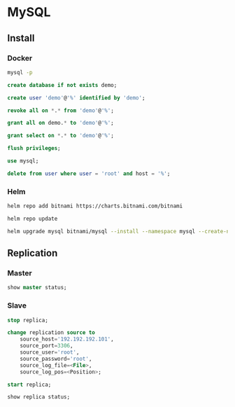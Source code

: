 # MySQL

## Install

### Docker

```bash
mysql -p
```

```sql
create database if not exists demo;

create user 'demo'@'%' identified by 'demo';

revoke all on *.* from 'demo'@'%';

grant all on demo.* to 'demo'@'%';

grant select on *.* to 'demo'@'%';

flush privileges;
```

```sql
use mysql;

delete from user where user = 'root' and host = '%';
```

### Helm

```bash
helm repo add bitnami https://charts.bitnami.com/bitnami

helm repo update

helm upgrade mysql bitnami/mysql --install --namespace mysql --create-namespace --values values.yaml --version 9.2.6
```

## Replication

### Master

```sql
show master status;
```

### Slave

```sql
stop replica;

change replication source to
    source_host='192.192.192.101',
    source_port=3306,
    source_user='root',
    source_password='root',
    source_log_file=<File>,
    source_log_pos=<Position>;

start replica;

show replica status;
```
